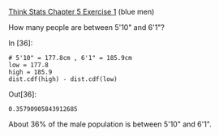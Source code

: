 [Think Stats Chapter 5 Exercise 1](http://greenteapress.com/thinkstats2/html/thinkstats2006.html#toc50) (blue men)

How many people are between 5'10" and 6'1"?

In [36]:
```
# 5'10" = 177.8cm , 6'1" = 185.9cm
low = 177.8
high = 185.9
dist.cdf(high) - dist.cdf(low)
```
Out[36]:
```
0.35790905843912685
```

About 36% of the male population is between 5'10" and 6'1".
